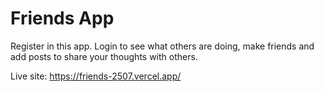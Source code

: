 # Friends App

Register in this app. Login to see what others are doing, make friends and add posts to share your thoughts with others.

Live site: https://friends-2507.vercel.app/